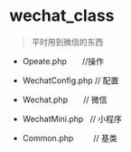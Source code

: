 # wechat_class

> 平时用到微信的东西

- Opeate.php        //操作

- WechatConfig.php  // 配置

- Wechat.php        // 微信

- WechatMini.php    // 小程序

- Common.php         // 基类
